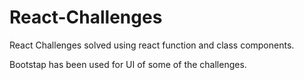 # React-Challenges 

React Challenges solved using react function and class components.

Bootstap has been used for UI of some of the challenges.
